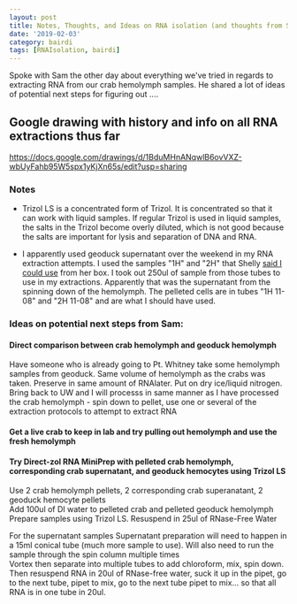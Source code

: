 ```yaml
---
layout: post
title: Notes, Thoughts, and Ideas on RNA isolation (and thoughts from Sam)
date: '2019-02-03'
category: bairdi
tags: [RNAIsolation, bairdi]
---
```

Spoke with Sam the other day about everything we've tried in regards to extracting RNA from our crab hemolymph samples. He shared a lot of ideas of potential next steps for figuring out ....

## Google drawing with history and info on all RNA extractions thus far
https://docs.google.com/drawings/d/1BduMHnANqwlB6ovVXZ-wbUyFahb95W5spx1yKjXn65s/edit?usp=sharing 

### Notes
- Trizol LS is a concentrated form of Trizol. It is concentrated so that it can work with liquid samples. If regular Trizol is used in liquid samples, the salts in the Trizol become overly diluted, which is not good because the salts are important for lysis and separation of DNA and RNA. 

- I apparently used geoduck supernatant over the weekend in my RNA extraction attempts. I used the samples "1H" and "2H" that Shelly [said I could use](https://github.com/RobertsLab/resources/issues/554) from her box. I took out 250ul of sample from those tubes to use in my extractions. Apparently that was the supernatant from the spinning down of the hemolymph. The pelleted cells are in tubes "1H 11-08" and "2H 11-08" and are what I should have used. 

### Ideas on potential next steps from Sam:
#### Direct comparison between crab hemolymph and geoduck hemolymph
Have someone who is already going to Pt. Whitney take some hemolymph samples from geoduck. Same volume of hemolymph as the crabs was taken. Preserve in same amount of RNAlater. Put on dry ice/liquid nitrogen. Bring back to UW and I will processs in same manner as I have processed the crab hemolymph - spin down to pellet, use one or several of the extraction protocols to attempt to extract RNA 

#### Get a live crab to keep in lab and try pulling out hemolymph and use the fresh hemolymph 

#### Try Direct-zol RNA MiniPrep with pelleted crab hemolymph, corresponding crab supernatant, and geoduck hemocytes using Trizol LS
Use 2 crab hemolymph pellets, 2 corresponding crab superanatant, 2 geoduck hemocyte pellets        
Add 100ul of DI water to pelleted crab and pelleted geoduck hemolymph      
Prepare samples using Trizol LS. Resuspend in 25ul of RNase-Free Water        

For the supernatant samples
Supernatant preparation will need to happen in a 15ml conical tube (much more sample to use). Will also need to run the sample through the spin column multiple times       
Vortex then separate into multiple tubes to add chloroform, mix, spin down.     
Then resuspend RNA in 20ul of RNase-free water, suck it up in the pipet, go to the next tube, pipet to mix, go to the next tube pipet to mix... so that all RNA is in one tube in 20ul. 
